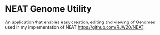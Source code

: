 # NEAT Genome Utility
An application that enables easy creation, editing and viewing of Genomes used in my implementation of NEAT https://github.com/RJW20/NEAT.
